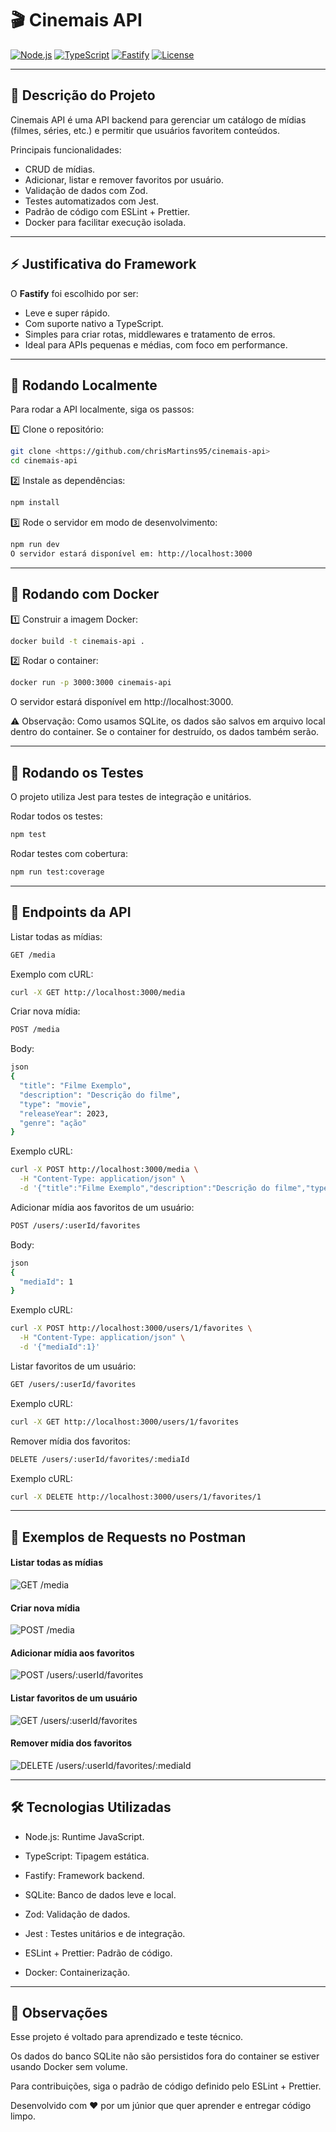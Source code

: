 # 🎬 Cinemais API

[![Node.js](https://img.shields.io/badge/Node.js-18.x-green)](https://nodejs.org/)
[![TypeScript](https://img.shields.io/badge/TypeScript-5.1-blue)](https://www.typescriptlang.org/)
[![Fastify](https://img.shields.io/badge/Fastify-v4.27-orange)](https://www.fastify.io/)
[![License](https://img.shields.io/badge/License-MIT-green)](LICENSE)

---

## 📝 Descrição do Projeto

Cinemais API é uma API backend para gerenciar um catálogo de mídias (filmes, séries, etc.) e permitir que usuários favoritem conteúdos.  

Principais funcionalidades:
- CRUD de mídias.
- Adicionar, listar e remover favoritos por usuário.
- Validação de dados com Zod.
- Testes automatizados com Jest.
- Padrão de código com ESLint + Prettier.
- Docker para facilitar execução isolada.

---

## ⚡ Justificativa do Framework

O **Fastify** foi escolhido por ser:
- Leve e super rápido.
- Com suporte nativo a TypeScript.
- Simples para criar rotas, middlewares e tratamento de erros.
- Ideal para APIs pequenas e médias, com foco em performance.

---

## 🚀 Rodando Localmente

Para rodar a API localmente, siga os passos:

1️⃣ Clone o repositório:  
```bash
git clone <https://github.com/chrisMartins95/cinemais-api>
cd cinemais-api
```

2️⃣ Instale as dependências:
```bash
npm install
```

3️⃣ Rode o servidor em modo de desenvolvimento:
```bash
npm run dev
O servidor estará disponível em: http://localhost:3000
```
---

## 🐳 Rodando com Docker

1️⃣ Construir a imagem Docker:
```bash
docker build -t cinemais-api .
```

2️⃣ Rodar o container:
```bash
docker run -p 3000:3000 cinemais-api
```

O servidor estará disponível em http://localhost:3000.

⚠️ Observação: Como usamos SQLite, os dados são salvos em arquivo local dentro do container. Se o container for destruído, os dados também serão.

---
## 🧪 Rodando os Testes
O projeto utiliza Jest para testes de integração e unitários.

Rodar todos os testes:
```bash
npm test
```

Rodar testes com cobertura:
```bash
npm run test:coverage
```

---
## 🔗 Endpoints da API

Listar todas as mídias:
```bash
GET /media
```

Exemplo com cURL:
```bash
curl -X GET http://localhost:3000/media
```

Criar nova mídia:
```bash
POST /media
```

Body:
```bash
json
{
  "title": "Filme Exemplo",
  "description": "Descrição do filme",
  "type": "movie",
  "releaseYear": 2023,
  "genre": "ação"
}
```

Exemplo cURL:
```bash
curl -X POST http://localhost:3000/media \
  -H "Content-Type: application/json" \
  -d '{"title":"Filme Exemplo","description":"Descrição do filme","type":"movie","releaseYear":2023,"genre":"ação"}'
```

Adicionar mídia aos favoritos de um usuário:
```bash
POST /users/:userId/favorites
```

Body:
```bash
json
{
  "mediaId": 1
}
```

Exemplo cURL:
```bash
curl -X POST http://localhost:3000/users/1/favorites \
  -H "Content-Type: application/json" \
  -d '{"mediaId":1}'
```

Listar favoritos de um usuário:
```bash
GET /users/:userId/favorites
```

Exemplo cURL:
```bash
curl -X GET http://localhost:3000/users/1/favorites
```

Remover mídia dos favoritos:
```bash
DELETE /users/:userId/favorites/:mediaId
```

Exemplo cURL:
```bash
curl -X DELETE http://localhost:3000/users/1/favorites/1
```

---
## 📸 Exemplos de Requests no Postman

#### Listar todas as mídias
![GET /media](docs/screenshots/get_media.png)

#### Criar nova mídia
![POST /media](docs/screenshots/post_media.png)

#### Adicionar mídia aos favoritos
![POST /users/:userId/favorites](docs/screenshots/post_favorite.png)

#### Listar favoritos de um usuário
![GET /users/:userId/favorites](docs/screenshots/get_favorites.png)

#### Remover mídia dos favoritos
![DELETE /users/:userId/favorites/:mediaId](docs/screenshots/delete_favorite.png)

---
## 🛠 Tecnologias Utilizadas
- Node.js: Runtime JavaScript.

- TypeScript: Tipagem estática.

- Fastify: Framework backend.

- SQLite: Banco de dados leve e local.

- Zod: Validação de dados.

- Jest : Testes unitários e de integração.

- ESLint + Prettier: Padrão de código.

- Docker: Containerização.

---

## 📝 Observações
Esse projeto é voltado para aprendizado e teste técnico.

Os dados do banco SQLite não são persistidos fora do container se estiver usando Docker sem volume.

Para contribuições, siga o padrão de código definido pelo ESLint + Prettier.

Desenvolvido com ❤️ por um júnior que quer aprender e entregar código limpo.